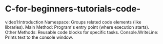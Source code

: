 # C-for-beginners-tutorials-code-
video1:Introduction
Namespace: Groups related code elements (like libraries).
Main Method: Program's entry point (where execution starts).
Other Methods: Reusable code blocks for specific tasks.
Console.WriteLine: Prints text to the console window.
